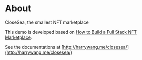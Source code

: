 # About

CloseSea, the smallest NFT marketplace

This demo is developed based on [How to Build a Full Stack NFT Marketplace](https://dev.to/edge-and-node/building-scalable-full-stack-apps-on-ethereum-with-polygon-2cfb).

See the documentations at [http://harrywang.me/closesea/](http://harrywang.me/closesea/)
